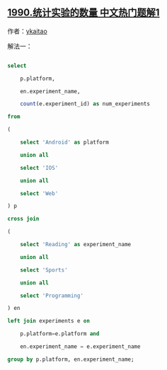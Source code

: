 ## [1990.统计实验的数量 中文热门题解1](https://leetcode.cn/problems/count-the-number-of-experiments/solutions/100000/mysqlyi-chong-jie-fa-jian-ji-gao-xiao-by-rmy3)

作者：[ykaitao](https://leetcode.cn/u/ykaitao)

解法一：
```sql
select
    p.platform,
    en.experiment_name,
    count(e.experiment_id) as num_experiments
from
(
    select 'Android' as platform
    union all
    select 'IOS'
    union all
    select 'Web'
) p 
cross join
(
    select 'Reading' as experiment_name
    union all
    select 'Sports'
    union all
    select 'Programming'
) en
left join experiments e on
    p.platform=e.platform and 
    en.experiment_name = e.experiment_name
group by p.platform, en.experiment_name;
```